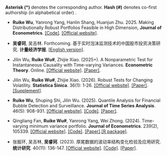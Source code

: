 <strong>Asterisk (*)</strong> denotes the corresponding author. <strong>Hash (#)</strong> denotes co-first authorship (in alphabetical order) .

- <strong>Ruike Wu</strong>, Yanrong Yang, Hanlin Shang, Huanjun Zhu. 2025. Making Distributionally Robust Portfolios Feasible in High Dimension, <strong>Journal of Econometrics</strong>. [[Code]](https://github.com/RuikeWu/HD-DRO). [[Official website]](https://www.sciencedirect.com/science/article/pii/S0304407625001721).                                          

- <strong>吴睿珂</strong>, 吴吉林. Forthcoming. 基于实时泡沫监测技术的中国股市投资决策研究. <strong>计量经济学报</strong>. [[English version]](https://www.bing.com/search?q=Riding%20bubble%20Ruike%20WU&qs=n&form=QBRE&sp=-1&ghc=1&lq=0&pq=riding%20bubble%20ruike%20w&sc=10-21&sk=&cvid=ABA136F44098489BB8607B027B241AB6).

- Jilin Wu, <strong>Ruike Wu#</strong>, Zhijie Xiao. (2025+). A Nonparametric Test for Instantaneous Causality with Time-varying Variances. <strong>Econometric Theory</strong>. Online. [[Official website]](https://doi.org/10.1017/S0266466624000409). [[Paper]](https://drive.google.com/file/d/14yHlOIuTPrJoZbKGpCYBKB_onVldOnof/view?usp=sharing).

- Jilin Wu, <strong>Ruike Wu#</strong>, Zhijie Xiao. (2026). Robust Tests for Changing Volatility. <strong>Statistica Sinica</strong>. 36(1): 1-26. [[Official website]](https://www3.stat.sinica.edu.tw/LatestART/SS-2023-0207_fp.pdf). [[Paper]](https://drive.google.com/file/d/1y0uk7b4xccIWtCyGUtzcWIlyRluZDZ7Y/view?usp=sharing). [[Supplement]](https://drive.google.com/file/d/1PL4tdePIQr9PASDpgSs8dBS4Qp1eOCkg/view?usp=sharing).

- <strong>Ruike Wu</strong>, Shuping Shi, Jilin Wu. (2025). Quantile Analysis for Financial Bubble Detection and Surveillance. <strong>Journal of Time Series Analysis</strong>. 46(5): 908-931. [[Official website]](https://onlinelibrary.wiley.com/doi/10.1111/jtsa.12791). [[Code]](https://drive.google.com/file/d/17It2ioP58bhyp35gvIixlv4QtQc5NU69/view?usp=sharing). [[Paper]](https://drive.google.com/file/d/1UP9_oKbAeex4CsFWbcvwDWYkLlWnwbdN/view?usp=sharing).

- Qingliang Fan, <strong>Ruike Wu#</strong>, Yanrong Yang, Wei Zhong. (2024). Time-varying minimum variance portfolio. <strong>Journal of Econometrics</strong>. 239(2), 105339. [[Official website]](https://www.sciencedirect.com/science/article/abs/pii/S0304407622001646). [[Code]](https://github.com/RuikeWu/TV-MVP). [[Paper]](https://drive.google.com/file/d/19ucctAdbZQ8LQO87cqOw2-e8PNofTFvA/view?usp=sharing).[[R package]](https://cran.r-project.org/web//packages//TVMVP/vignettes/TVMVP_overview.html).

- 张振环, 吴吉林, <strong>吴睿珂</strong>. (2023). 厚尾数据的波动率结构变化检验及应用研究. <strong>统计研究</strong>. 40(11): 136-147. [[Official website]](https://tjyj.stats.gov.cn/CN/10.19343/j.cnki.11%E2%80%931302/c.2023.11.011). [[Code]](https://github.com/RuikeWu/Volatility-Structural-Changing-Test-with-Heavy-tailed-innovations). [[Paper]](https://drive.google.com/file/d/1tLFkRHFkD4Gy8USiIPyBZy-vQ_FLc3O2/view?usp=sharing).